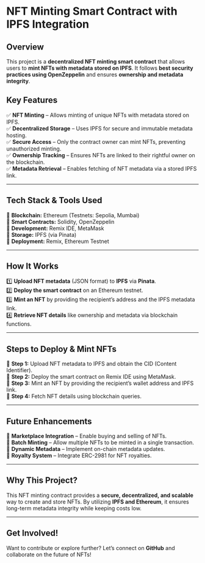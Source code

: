 # **NFT Minting Smart Contract with IPFS Integration**   

## **Overview**  
This project is a **decentralized NFT minting smart contract** that allows users to **mint NFTs with metadata stored on IPFS**. It follows **best security practices using OpenZeppelin** and ensures **ownership and metadata integrity**.  

## **Key Features**  
✅ **NFT Minting** – Allows minting of unique NFTs with metadata stored on IPFS.  
✅ **Decentralized Storage** – Uses IPFS for secure and immutable metadata hosting.  
✅ **Secure Access** – Only the contract owner can mint NFTs, preventing unauthorized minting.  
✅ **Ownership Tracking** – Ensures NFTs are linked to their rightful owner on the blockchain.  
✅ **Metadata Retrieval** – Enables fetching of NFT metadata via a stored IPFS link.  

---  

## **Tech Stack & Tools Used**  
🔹 **Blockchain:** Ethereum (Testnets: Sepolia, Mumbai)  
🔹 **Smart Contracts:** Solidity, OpenZeppelin  
🔹 **Development:** Remix IDE, MetaMask  
🔹 **Storage:** IPFS (via Pinata)  
🔹 **Deployment:** Remix, Ethereum Testnet  

---  

## **How It Works**  
1️⃣ **Upload NFT metadata** (JSON format) to **IPFS** via **Pinata**.  
2️⃣ **Deploy the smart contract** on an Ethereum testnet.  
3️⃣ **Mint an NFT** by providing the recipient’s address and the IPFS metadata link.  
4️⃣ **Retrieve NFT details** like ownership and metadata via blockchain functions.  

---  

## **Steps to Deploy & Mint NFTs**  
📌 **Step 1:** Upload NFT metadata to IPFS and obtain the CID (Content Identifier).  
📌 **Step 2:** Deploy the smart contract on Remix IDE using MetaMask.  
📌 **Step 3:** Mint an NFT by providing the recipient’s wallet address and IPFS link.  
📌 **Step 4:** Fetch NFT details using blockchain queries.  

---  

## **Future Enhancements** 
🔹 **Marketplace Integration** – Enable buying and selling of NFTs.  
🔹 **Batch Minting** – Allow multiple NFTs to be minted in a single transaction.  
🔹 **Dynamic Metadata** – Implement on-chain metadata updates.  
🔹 **Royalty System** – Integrate ERC-2981 for NFT royalties.  

---  

## **Why This Project?**  
This NFT minting contract provides a **secure, decentralized, and scalable** way to create and store NFTs. By utilizing **IPFS and Ethereum**, it ensures long-term metadata integrity while keeping costs low.  

---  

## **Get Involved!**  
Want to contribute or explore further? Let’s connect on **GitHub** and collaborate on the future of NFTs! 
